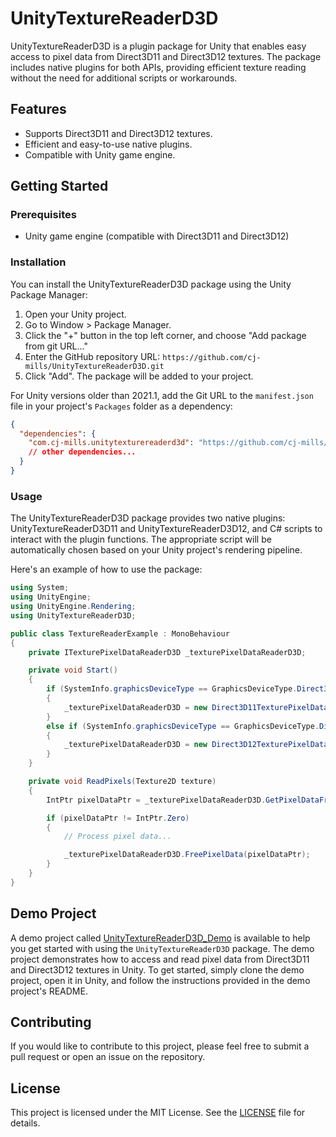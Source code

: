 # UnityTextureReaderD3D

UnityTextureReaderD3D is a plugin package for Unity that enables easy access to pixel data from Direct3D11 and Direct3D12 textures. The package includes native plugins for both APIs, providing efficient texture reading without the need for additional scripts or workarounds.

## Features

- Supports Direct3D11 and Direct3D12 textures.
- Efficient and easy-to-use native plugins.
- Compatible with Unity game engine.

## Getting Started

### Prerequisites

- Unity game engine (compatible with Direct3D11 and Direct3D12)

### Installation

You can install the UnityTextureReaderD3D package using the Unity Package Manager:

1. Open your Unity project.
2. Go to Window > Package Manager.
3. Click the "+" button in the top left corner, and choose "Add package from git URL..."
4. Enter the GitHub repository URL: `https://github.com/cj-mills/UnityTextureReaderD3D.git`
5. Click "Add". The package will be added to your project.

For Unity versions older than 2021.1, add the Git URL to the `manifest.json` file in your project's `Packages` folder as a dependency:

```json
{
  "dependencies": {
    "com.cj-mills.unitytexturereaderd3d": "https://github.com/cj-mills/UnityTextureReaderD3D.git",
    // other dependencies...
  }
}
```



### Usage

The UnityTextureReaderD3D package provides two native plugins: UnityTextureReaderD3D11 and UnityTextureReaderD3D12, and C# scripts to interact with the plugin functions. The appropriate script will be automatically chosen based on your Unity project's rendering pipeline.

Here's an example of how to use the package:


```c#
using System;
using UnityEngine;
using UnityEngine.Rendering;
using UnityTextureReaderD3D;

public class TextureReaderExample : MonoBehaviour
{
    private ITexturePixelDataReaderD3D _texturePixelDataReaderD3D;

    private void Start()
    {
        if (SystemInfo.graphicsDeviceType == GraphicsDeviceType.Direct3D11)
        {
            _texturePixelDataReaderD3D = new Direct3D11TexturePixelDataReader();
        }
        else if (SystemInfo.graphicsDeviceType == GraphicsDeviceType.Direct3D12)
        {
            _texturePixelDataReaderD3D = new Direct3D12TexturePixelDataReader();
        }
    }

    private void ReadPixels(Texture2D texture)
    {
        IntPtr pixelDataPtr = _texturePixelDataReaderD3D.GetPixelDataFromTexture(texture.GetNativeTexturePtr());

        if (pixelDataPtr != IntPtr.Zero)
        {
            // Process pixel data...

            _texturePixelDataReaderD3D.FreePixelData(pixelDataPtr);
        }
    }
}
```



## Demo Project

A demo project called [UnityTextureReaderD3D_Demo](https://github.com/cj-mills/UnityTextureReaderD3D_Demo) is available to help you get started with using the `UnityTextureReaderD3D` package. The demo project demonstrates how to access and read pixel data from Direct3D11 and Direct3D12 textures in Unity. To get started, simply clone the demo project, open it in Unity, and follow the instructions provided in the demo project's README.



## Contributing

If you would like to contribute to this project, please feel free to submit a pull request or open an issue on the repository.



## License

This project is licensed under the MIT License. See the [LICENSE](Documentation~/LICENSE) file for details.
